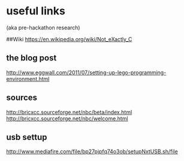 # useful links
(aka pre-hackathon research)

##Wiki
https://en.wikipedia.org/wiki/Not_eXactly_C

## the blog post
http://www.eggwall.com/2011/07/setting-up-lego-programming-environment.html

## sources
http://bricxcc.sourceforge.net/nbc/beta/index.html
http://bricxcc.sourceforge.net/nbc/welcome.html


## usb settup 
http://www.mediafire.com/file/bp27pjpfq74o3ob/setupNxtUSB.sh/file

